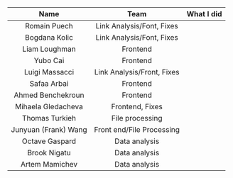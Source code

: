 | Name                 |Team               |      What I did             |
|:----------------------:|:-----------------:|:-------------------------|
| Romain Puech         |Link Analysis/Font, Fixes  ||
| Bogdana Kolic        |Link Analysis/Font, Fixes  ||
| Liam Loughman        |Frontend                   ||
| Yubo Cai             |Frontend                   ||
| Luigi Massacci       |Link Analysis/Front, Fixes ||
| Safaa Arbai          |Frontend                   ||
| Ahmed Benchekroun    |Frontend                   ||
| Mihaela Gledacheva   |Frontend, Fixes            ||
| Thomas Turkieh       |File processing            ||
| Junyuan (Frank) Wang |Front end/File Processing  ||
| Octave Gaspard       |Data analysis              ||
| Brook Nigatu         |Data analysis              ||
| Artem Mamichev       |Data analysis              ||    
